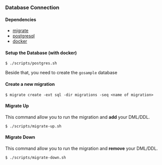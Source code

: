 ### Database Connection

#### Dependencies

* [migrate](https://github.com/golang-migrate/migrate)
* [postgresql](https://www.postgresql.org/)
* [docker](https://www.docker.com/)

#### Setup the Database (with docker)

```console
$ ./scripts/postgres.sh
```

Beside that, you need to create the `gosample` database

#### Create a new migration

```console
$ migrate create -ext sql -dir migrations -seq <name of migration>
```

#### Migrate Up

This command allow you to run the migration and **add** your DML/DDL.

```console
$ ./scripts/migrate-up.sh
```

#### Migrate Down

This command allow you to run the migration and **remove** your DML/DDL.

```console
$ ./scripts/migrate-down.sh
```





